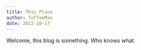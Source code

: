 ```yaml
--- 
title: This Place
author: ToffeeMax
date: 2022-10-17
---
```


Welcome, this blog is something. Who knows what.